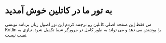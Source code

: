 # به تور ما در کاتلین خوش آمدید

من فقط [این](https://kotlinlang.org/docs/kotlin-tour-welcome.html) صفحه اصلی کاتلین رو ترجمه کردم
این تور اصول زبان برنامه نویسی Kotlin را پوشش می دهد و می تواند به طور کامل در مرورگر شما تکمیل شود. نیازی به نصب نیست.

